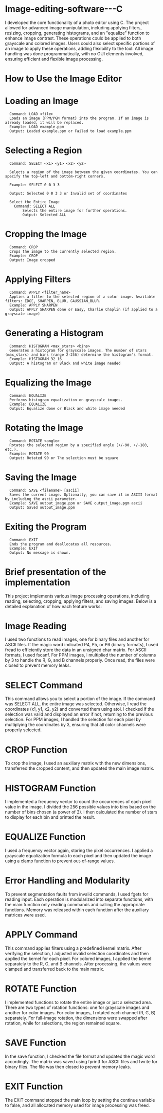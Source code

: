 # Image-editing-software---C
I developed the core functionality of a photo editor using C. The project allowed for advanced image manipulation, including applying filters, resizing, cropping, generating histograms, and an "equalize" function to enhance image contrast. These operations could be applied to both grayscale and colored images. Users could also select specific portions of an image to apply these operations, adding flexibility to the tool. All image handling was done programmatically, with no GUI elements involved, ensuring efficient and flexible image processing.

# How to Use the Image Editor

  # Loading an Image
      Command: LOAD <file>
      Loads an image (PPM/PGM format) into the program. If an image is already loaded, it will be replaced.
      Example: LOAD example.ppm
      Output: Loaded example.ppm or Failed to load example.ppm

  # Selecting a Region

      Command: SELECT <x1> <y1> <x2> <y2>

      Selects a region of the image between the given coordinates. You can specify the top-left and bottom-right corners.

      Example: SELECT 0 0 3 3

      Output: Selected 0 0 3 3 or Invalid set of coordinates

      Select the Entire Image
        Command: SELECT ALL
            Selects the entire image for further operations.
            Output: Selected ALL

  # Cropping the Image
      Command: CROP
      Crops the image to the currently selected region.
      Example: CROP
      Output: Image cropped

  # Applying Filters
      Command: APPLY <filter_name>
      Applies a filter to the selected region of a color image. Available filters: EDGE, SHARPEN, BLUR, GAUSSIAN_BLUR.
      Example: APPLY SHARPEN
      Output: APPLY SHARPEN done or Easy, Charlie Chaplin (if applied to a grayscale image)

  # Generating a Histogram
      Command: HISTOGRAM <max_stars> <bins>
      Generates a histogram for grayscale images. The number of stars (max_stars) and bins (range 2-256) determine the histogram's format.
      Example: HISTOGRAM 32 16
      Output: A histogram or Black and white image needed

  # Equalizing the Image
      Command: EQUALIZE
      Performs histogram equalization on grayscale images.
      Example: EQUALIZE
      Output: Equalize done or Black and white image needed

  # Rotating the Image
      Command: ROTATE <angle>
      Rotates the selected region by a specified angle (+/-90, +/-180, etc.).
      Example: ROTATE 90
      Output: Rotated 90 or The selection must be square

  # Saving the Image
      Command: SAVE <filename> [ascii]
      Saves the current image. Optionally, you can save it in ASCII format by including the ascii parameter.
      Example: SAVE output_image.ppm or SAVE output_image.pgm ascii
      Output: Saved output_image.ppm

  # Exiting the Program
      Command: EXIT
      Ends the program and deallocates all resources.
      Example: EXIT
      Output: No message is shown.
      
# Brief presentation of the implementation
This project implements various image processing operations, including reading, selecting, cropping, applying filters, and saving images. Below is a detailed explanation of how each feature works:

  # Image Reading

I used two functions to read images, one for binary files and another for ASCII files. If the magic word indicated P4, P5, or P6 (binary formats), I used fread to efficiently store the data in an unsigned char matrix. For ASCII formats, I used fscanf. For PPM images, I multiplied the number of columns by 3 to handle the R, G, and B channels properly. Once read, the files were closed to prevent memory leaks.

 # SELECT Command
This command allows you to select a portion of the image. If the command was SELECT ALL, the entire image was selected. Otherwise, I read the coordinates (x1, y1, x2, y2) and converted them using atoi. I checked if the selection was valid and displayed an error if not, returning to the previous selection. For PPM images, I handled the selection for each pixel by multiplying the coordinates by 3, ensuring that all color channels were properly selected.

  # CROP Function
To crop the image, I used an auxiliary matrix with the new dimensions, transferred the cropped content, and then updated the main image matrix.

  # HISTOGRAM Function
I implemented a frequency vector to count the occurrences of each pixel value in the image. I divided the 256 possible values into bins based on the number of bins chosen (a power of 2). I then calculated the number of stars to display for each bin and printed the result.

  # EQUALIZE Function
I used a frequency vector again, storing the pixel occurrences. I applied a grayscale equalization formula to each pixel and then updated the image using a clamp function to prevent out-of-range values.

  # Error Handling and Modularity
To prevent segmentation faults from invalid commands, I used fgets for reading input. Each operation is modularized into separate functions, with the main function only reading commands and calling the appropriate functions. Memory was released within each function after the auxiliary matrices were used.

  # APPLY Command
This command applies filters using a predefined kernel matrix. After verifying the selection, I adjusted invalid selection coordinates and then applied the kernel for each pixel. For colored images, I applied the kernel separately to the R, G, and B channels. After processing, the values were clamped and transferred back to the main matrix.

  # ROTATE Function
I implemented functions to rotate the entire image or just a selected area. There are two types of rotation functions: one for grayscale images and another for color images. For color images, I rotated each channel (R, G, B) separately. For full-image rotation, the dimensions were swapped after rotation, while for selections, the region remained square.

  # SAVE Function
In the save function, I checked the file format and updated the magic word accordingly. The matrix was saved using fprintf for ASCII files and fwrite for binary files. The file was then closed to prevent memory leaks.

  # EXIT Function
The EXIT command stopped the main loop by setting the continue variable to false, and all allocated memory used for image processing was freed.
